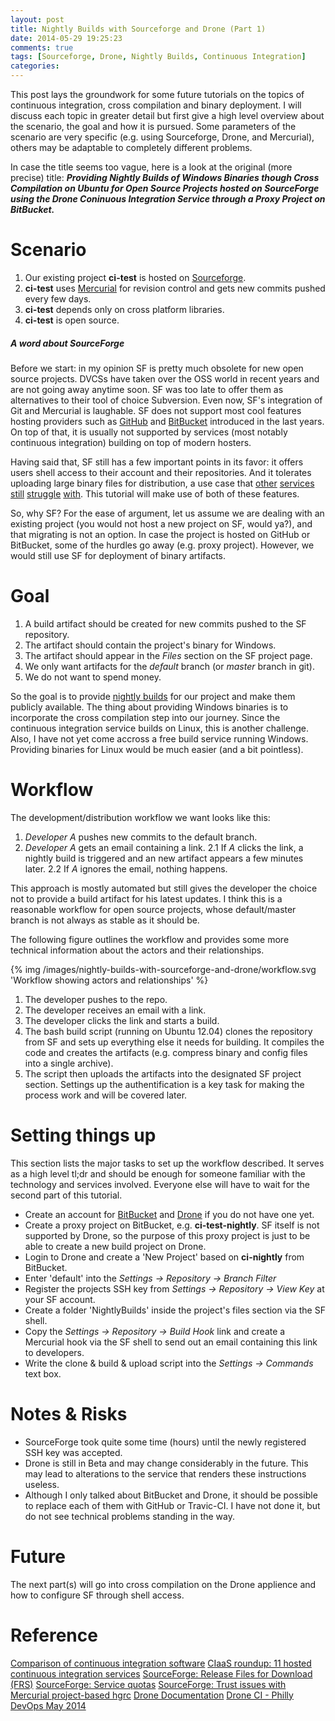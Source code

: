 ```yaml
---
layout: post
title: Nightly Builds with Sourceforge and Drone (Part 1)
date: 2014-05-29 19:25:23
comments: true
tags: [Sourceforge, Drone, Nightly Builds, Continuous Integration]
categories:
---
```


This post lays the groundwork for some future tutorials on the topics of continuous integration, cross compilation and binary deployment. I will discuss each topic in greater detail but first give a high level overview about the scenario, the goal and how it is pursued. Some parameters of the scenario are very specific (e.g. using Sourceforge, Drone, and Mercurial), others may be adaptable to completely different problems.

In case the title seems too vague, here is a look at the original (more precise) title:
***Providing Nightly Builds of Windows Binaries though Cross Compilation on Ubuntu for Open Source Projects hosted on SourceForge using the Drone Coninuous Integration Service through a Proxy Project on BitBucket.***

# Scenario

1. Our existing project **ci-test** is hosted on [Sourceforge](https://sourceforge.net/).
2. **ci-test** uses [Mercurial](https://sourceforge.net/p/forge/documentation/Mercurial/) for revision control and gets new commits pushed every few days.
4. **ci-test** depends only on cross platform libraries.
5. **ci-test** is open source.

##### A word about SourceForge

Before we start: in my opinion SF is pretty much obsolete for new open source projects. DVCSs have taken over the OSS world in recent years and are not going away anytime soon. SF was too late to offer them as alternatives to their tool of choice Subversion. Even now, SF's integration of Git and Mercurial is laughable. SF does not support most cool features hosting providers such as [GitHub](https://github.com/) and [BitBucket](https://bitbucket.org/) introduced in the last years. On top of that, it is usually not supported by services (most notably continuous integration) building on top of modern hosters.

Having said that, SF still has a few important points in its favor: it offers users shell access to their account and their repositories. And it tolerates uploading large binary files for distribution, a use case that [other](https://github.com/blog/1302-goodbye-uploads) [services](https://help.github.com/articles/what-is-my-disk-quota) [still](https://help.github.com/articles/distributing-large-binaries) [struggle](http://stackoverflow.com/questions/10346370/what-is-the-best-practice-of-distributing-binaries-from-a-github-project) [with](https://github.com/blog/1547-release-your-software). This tutorial will make use of both of these features.

So, why SF? For the ease of argument, let us assume we are dealing with an existing project (you would not host a new project on SF, would ya?), and that migrating is not an option. In case the project is hosted on GitHub or BitBucket, some of the hurdles go away (e.g. proxy project). However, we would still use SF for deployment of binary artifacts.


# Goal

1. A build artifact should be created for new commits pushed to the SF repository.
2. The artifact should contain the project's binary for Windows.
3. The artifact should appear in the *Files* section on the SF project page.
4. We only want artifacts for the *default* branch (or *master* branch in git).
5. We do not want to spend money.

So the goal is to provide [nightly builds](http://en.wikipedia.org/wiki/Nightly_builds) for our project and make them publicly available. The thing about providing Windows binaries is to incorporate the cross compilation step into our journey. Since the continuous integration service builds on Linux, this is another challenge. Also, I have not yet come accross a free build service running Windows. Providing binaries for Linux would be much easier (and a bit pointless).


# Workflow

The development/distribution workflow we want looks like this:

1. *Developer A* pushes new commits to the default branch.
2. *Developer A* gets an email containing a link.
2.1 If *A* clicks the link, a nightly build is triggered and an new artifact appears a few minutes later.
2.2 If *A* ignores the email, nothing happens.

This approach is mostly automated but still gives the developer the choice not to provide a build artifact for his latest updates. I think this is a reasonable workflow for open source projects, whose default/master branch is not always as stable as it should be.


The following figure outlines the workflow and provides some more technical information about the actors and their relationships.

{% img /images/nightly-builds-with-sourceforge-and-drone/workflow.svg 'Workflow showing actors and relationships' %}

1. The developer pushes to the repo.
2. The developer receives an email with a link.
3. The developer clicks the link and starts a build.
4. The bash build script (running on Ubuntu 12.04) clones the repository from SF and sets up everything else it needs for building. It compiles the code and creates the artifacts (e.g. compress binary and config files into a single archive).
5. The script then uploads the artifacts into the designated SF project section. Settings up the authentification is a key task for making the process work and will be covered later.


# Setting things up

This section lists the major tasks to set up the workflow described. It serves as a high level tl;dr and should be enough for someone familiar with the technology and services involved. Everyone else will have to wait for the second part of this tutorial.

- Create an account for [BitBucket](https://bitbucket.org/) and [Drone](https://drone.io/) if you do not have one yet.
- Create a proxy project on BitBucket, e.g. **ci-test-nightly**. SF itself is not supported by Drone, so the purpose of this proxy project is just to be able to create a new build project on Drone.
- Login to Drone and create a 'New Project' based on **ci-nightly** from BitBucket.
- Enter 'default' into the *Settings -> Repository -> Branch Filter*
- Register the projects SSH key from *Settings -> Repository -> View Key* at your SF account.
- Create a folder 'NightlyBuilds' inside the project's files section via the SF shell.
- Copy the *Settings -> Repository -> Build Hook* link and create a Mercurial hook via the SF shell to send out an email containing this link to developers.
- Write the clone & build & upload script into the *Settings -> Commands* text box.


# Notes & Risks

- SourceForge took quite some time (hours) until the newly registered SSH key was accepted.
- Drone is still in Beta and may change considerably in the future. This may lead to alterations to the service that renders these instructions useless.
- Although I only talked about BitBucket and Drone, it should be possible to replace each of them with GitHub or Travic-CI. I have not done it, but do not see technical problems standing in the way.


# Future

The next part(s) will go into cross compilation on the Drone applience and how to configure SF through shell access.


# Reference

[Comparison of continuous integration software](http://en.wikipedia.org/wiki/Comparison_of_continuous_integration_software)
[CIaaS roundup: 11 hosted continuous integration services](http://blog.testnoir.com/ciaas-roundup-11-hosted-continuous-integration-services/)
[SourceForge: Release Files for Download (FRS)](http://sourceforge.net/apps/trac/sourceforge/wiki/Release%20files%20for%20download)
[SourceForge: Service quotas](https://sourceforge.net/apps/trac/sourceforge/wiki/Disk%20quotas)
[SourceForge: Trust issues with Mercurial project-based hgrc](https://sourceforge.net/apps/trac/sourceforge/ticket/5480)
[Drone Documentation](http://docs.drone.io/)
[Drone CI - Philly DevOps May 2014](http://vimeo.com/96136521)
